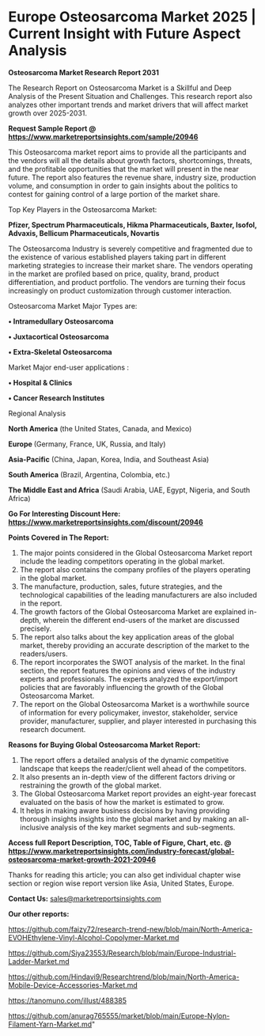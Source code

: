 # Europe Osteosarcoma Market 2025 | Current Insight with Future Aspect Analysis

<strong>Osteosarcoma Market Research Report 2031</strong>

The Research Report on Osteosarcoma Market is a Skillful and Deep Analysis of the Present Situation and Challenges. This research report also analyzes other important trends and market drivers that will affect market growth over 2025-2031.

<strong>Request Sample Report @ <a href=https://www.marketreportsinsights.com/sample/20946>https://www.marketreportsinsights.com/sample/20946</a></strong>

This Osteosarcoma market report aims to provide all the participants and the vendors will all the details about growth factors, shortcomings, threats, and the profitable opportunities that the market will present in the near future. The report also features the revenue share, industry size, production volume, and consumption in order to gain insights about the politics to contest for gaining control of a large portion of the market share.

Top Key Players in the Osteosarcoma Market:

<strong>Pfizer, Spectrum Pharmaceuticals, Hikma Pharmaceuticals, Baxter, Isofol, Advaxis, Bellicum Pharmaceuticals, Novartis</strong>

The Osteosarcoma Industry is severely competitive and fragmented due to the existence of various established players taking part in different marketing strategies to increase their market share. The vendors operating in the market are profiled based on price, quality, brand, product differentiation, and product portfolio. The vendors are turning their focus increasingly on product customization through customer interaction.

Osteosarcoma Market Major Types are:

<strong>• Intramedullary Osteosarcoma

• Juxtacortical Osteosarcoma

• Extra-Skeletal Osteosarcoma</strong>

Market Major end-user applications :

<strong>• Hospital & Clinics

• Cancer Research Institutes</strong>

Regional Analysis

</u><strong><b>North America</b></strong> (the United States, Canada, and Mexico)

<strong><b>Europe </b></strong>(Germany, France, UK, Russia, and Italy)

<strong><b>Asia-Pacific</b></strong> (China, Japan, Korea, India, and Southeast Asia)

<strong><b>South America</b></strong> (Brazil, Argentina, Colombia, etc.)

<strong><b>The Middle East and Africa</b></strong> (Saudi Arabia, UAE, Egypt, Nigeria, and South Africa)

<strong>Go For Interesting Discount Here: <a href=https://www.marketreportsinsights.com/discount/20946>https://www.marketreportsinsights.com/discount/20946</a></strong>

<strong>Points Covered in The Report:</strong>
<ol>
  <li>The major points considered in the Global Osteosarcoma Market report include the leading competitors operating in the global market.</li>
  <li>The report also contains the company profiles of the players operating in the global market.</li>
  <li>The manufacture, production, sales, future strategies, and the technological capabilities of the leading manufacturers are also included in the report.</li>
  <li>The growth factors of the Global Osteosarcoma Market are explained in-depth, wherein the different end-users of the market are discussed precisely.</li>
  <li>The report also talks about the key application areas of the global market, thereby providing an accurate description of the market to the readers/users.</li>
  <li>The report incorporates the SWOT analysis of the market. In the final section, the report features the opinions and views of the industry experts and professionals. The experts analyzed the export/import policies that are favorably influencing the growth of the Global Osteosarcoma Market.</li>
  <li>The report on the Global Osteosarcoma Market is a worthwhile source of information for every policymaker, investor, stakeholder, service provider, manufacturer, supplier, and player interested in purchasing this research document.</li>
</ol>
<strong>Reasons for Buying Global Osteosarcoma Market Report:</strong>

<ol>
  <li>The report offers a detailed analysis of the dynamic competitive landscape that keeps the reader/client well ahead of the competitors.</li>
  <li>It also presents an in-depth view of the different factors driving or restraining the growth of the global market.</li>
  <li>The Global Osteosarcoma Market report provides an eight-year forecast evaluated on the basis of how the market is estimated to grow.</li>
  <li>It helps in making aware business decisions by having providing thorough insights insights into the global market and by making an all-inclusive analysis of the key market segments and sub-segments.</li>
</ol>
<strong>Access full Report Description, TOC, Table of Figure, Chart, etc. @ <a href=https://www.marketreportsinsights.com/industry-forecast/global-osteosarcoma-market-growth-2021-20946>https://www.marketreportsinsights.com/industry-forecast/global-osteosarcoma-market-growth-2021-20946</a></strong>


Thanks for reading this article; you can also get individual chapter wise section or region wise report version like Asia, United States, Europe.

<strong>Contact Us:</strong>
sales@marketreportsinsights.com

<strong>Our other reports:</strong>

<a href=https://github.com/faizy72/research-trend-new/blob/main/North-America-EVOHEthylene-Vinyl-Alcohol-Copolymer-Market.md>https://github.com/faizy72/research-trend-new/blob/main/North-America-EVOHEthylene-Vinyl-Alcohol-Copolymer-Market.md</a>

<a href=https://github.com/Siya23553/Research/blob/main/Europe-Industrial-Ladder-Market.md>https://github.com/Siya23553/Research/blob/main/Europe-Industrial-Ladder-Market.md</a>

<a href=https://github.com/Hindavi9/Researchtrend/blob/main/North-America-Mobile-Device-Accessories-Market.md>https://github.com/Hindavi9/Researchtrend/blob/main/North-America-Mobile-Device-Accessories-Market.md</a>

<a href=https://tanomuno.com/illust/488385>https://tanomuno.com/illust/488385</a>

<a href=https://github.com/anurag765555/market/blob/main/Europe-Nylon-Filament-Yarn-Market.md>https://github.com/anurag765555/market/blob/main/Europe-Nylon-Filament-Yarn-Market.md</a>"
